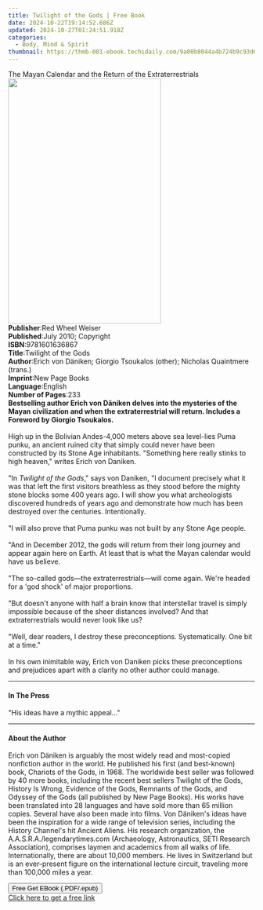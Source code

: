```yaml
---
title: Twilight of the Gods | Free Book
date: 2024-10-22T19:14:52.686Z
updated: 2024-10-27T01:24:51.918Z
categories:
  - Body, Mind & Spirit
thumbnail: https://thmb-001-ebook.techidaily.com/9a00b8044a4b724b9c93d6f3cffabe10688975faecde3a7f4dc6bf1ccbd28899.jpg
---
```

<main id="book-container">
  <div class="flex flex-col">
    <div class="book-brief flex-1 py-6 px-4 sm:p-6 md:py-10 md:px-8">
      <!-- brief-->
      <div class="book-brief-main">
        The Mayan Calendar and the Return of the Extraterrestrials
      </div>
    </div>
    <div
      class="book-meta-info flex-1 grid gap-4 col-start-1 col-end-3 row-start-1 sm:mb-6 sm:grid-cols-4 lg:gap-6 lg:col-start-2 lg:row-end-6 lg:row-span-6 lg:mb-0"
    >
      <div
        class="book-meta-info-left place-content-center mt-4 p-4 text-sm leading-6 col-start-2 col-span-2 dark:text-slate-400"
      >
        <img
          class="w-full h-500 object-cover rounded-lg sm:h-255 sm:col-span-2 lg:col-span-full"
          src="https://img-001-ebook.techidaily.com/ef145e48bc69905b673f72384a932c080bcddd1d895234c38011dc40276e3b11.jpg"
          alt=""
          width="312"
          height="500"
        />
      </div>
      <div
        class="book-meta-info-right mt-2 col-start-1 row-start-2 col-span-3 self-center"
      >
        <!-- meta data  -->
        <div class="flex flex-col px-4 md:px-8">
          <div class="flex-1">
            <strong>Publisher</strong>:<span class="px-2"
              >Red Wheel Weiser</span
            >
          </div>
          <div class="flex-1">
            <strong>Published</strong>:<span class="px-2"
              >July 2010; Copyright</span
            >
          </div>
          <div class="flex-1">
            <strong>ISBN</strong>:<span class="px-2">9781601636867</span>
          </div>
          <div class="flex-1">
            <strong>Title</strong>:<span class="px-2"
              >Twilight of the Gods</span
            >
          </div>
          <div class="flex-1">
            <strong>Author</strong>:<span class="px-2"
              >Erich von Däniken; Giorgio Tsoukalos (other); Nicholas Quaintmere
              (trans.)</span
            >
          </div>
          <div class="flex-1">
            <strong>Imprint</strong>:<span class="px-2">New Page Books</span>
          </div>
          <div class="flex-1">
            <strong>Language</strong>:<span class="px-2">English</span>
          </div>
          <div class="flex-1">
            <strong>Number of Pages</strong>:<span class="px-2">233</span>
          </div>
        </div>
      </div>
    </div>
    <div class="book-description flex-1 py-6 px-4 sm:p-6 md:py-10 md:px-8">
      <div class="book-description-main">
        <div accordion-content="" id="description">
          <b
            >Bestselling author Erich von Däniken delves into the mysteries of
            the Mayan civilization and when the extraterrestrial will return.
            Includes a Foreword by Giorgio Tsoukalos.</b
          ><br /><br />High up in the Bolivian Andes-4,000 meters above sea
          level-lies Puma punku, an ancient ruined city that simply could never
          have been constructed by its Stone Age inhabitants. "Something here
          really stinks to high heaven," writes Erich von Daniken.<br /><br />"In
          <i>Twilight of the Gods</i>," says von Daniken, "I document precisely
          what it was that left the first visitors breathless as they stood
          before the mighty stone blocks some 400 years ago. I will show you
          what archeologists discovered hundreds of years ago and demonstrate
          how much has been destroyed over the centuries. Intentionally.<br /><br />"I
          will also prove that Puma punku was not built by any Stone Age
          people.<br /><br />"And in December 2012, the gods will return from
          their long journey and appear again here on Earth. At least that is
          what the Mayan calendar would have us believe.<br /><br />"The
          so-called gods—the extraterrestrials—will come again. We're headed for
          a 'god shock' of major proportions.<br /><br />"But doesn't anyone
          with half a brain know that interstellar travel is simply impossible
          because of the sheer distances involved? And that extraterrestrials
          would never look like us?<br /><br />"Well, dear readers, I destroy
          these preconceptions. Systematically. One bit at a time."<br /><br />In
          his own inimitable way, Erich von Daniken picks these preconceptions
          and prejudices apart with a clarity no other author could manage.
        </div>
        <div class="accordion-fader"></div>
      </div>
    </div>
    <div class="book-excerpts flex-1 py-6 px-4 sm:p-6 md:py-10 md:px-8">
      <!-- excerpts-->
      <div class="book-excerpts-main">
        <hr />
        <h4 class="placeholder placeholder-heading">
          <span>In The Press</span>
        </h4>
        <p>"His ideas have a mythic appeal..."</p>
      </div>
    </div>
    <div class="book-about-author flex-1 py-6 px-4 sm:p-6 md:py-10 md:px-8">
      <!-- about author-->
      <div class="book-main-author-main">
        <hr />
        <h4 class="placeholder placeholder-heading">
          <span>About the Author</span>
        </h4>
        <p>
          Erich von Däniken is arguably the most widely read and most-copied
          nonfiction author in the world. He published his first (and
          best-known) book, Chariots of the Gods, in 1968. The worldwide best
          seller was followed by 40 more books, including the recent best
          sellers Twilight of the Gods, History Is Wrong, Evidence of the Gods,
          Remnants of the Gods, and Odyssey of the Gods (all published by New
          Page Books). His works have been translated into 28 languages and have
          sold more than 65 million copies. Several have also been made into
          films. Von Däniken's ideas have been the inspiration for a wide range
          of television series, including the History Channel's hit Ancient
          Aliens. His research organization, the A.A.S.R.A./legendarytimes.com
          (Archaeology, Astronautics,&nbsp;SETI Research Association), comprises
          laymen and academics from all walks of life. Internationally, there
          are about 10,000 members. He lives in Switzerland but is an
          ever-present figure on the international lecture circuit, traveling
          more than 100,000 miles a year.
        </p>
      </div>
    </div>
    <div class="book-free-get flex-1 py-6 px-4 sm:p-6 md:py-10 md:px-8">
      <button
        id="btn-free-get"
        class="bg-blue-500 hover:bg-blue-700 text-white font-bold py-2 px-4 rounded"
      >
        Free Get EBook (.PDF/.epub)
      </button>
      <div id="countdown-display" class="px-2 text-lg mt-2"></div>
      <a
        id="free-link"
        class="hidden bg-blue-500 hover:bg-blue-700 text-white font-bold py-2 px-4 rounded"
        href="https://www.ebooks.com/en-us/book/138621190/twilight-of-the-gods/erich-von-d-niken/"
        target="_blank"
        >Click here to get a free link</a
      >
    </div>
    <script>
      let countdownTime = 0;
      let countdownInterval = null;
      document
        .getElementById('btn-free-get')
        .addEventListener('click', startCountdown);
      function startCountdown() {
        countdownTime = new Date().getTime() + 60000 * 3;
        countdownInterval = setInterval(updateCountdown, 1000);
        document.getElementById('btn-free-get').disabled = true;
        document
          .getElementById('btn-free-get')
          .classList.add('bg-gray-500', 'cursor-not-allowed');
      }
      function updateCountdown() {
        let currentTime = new Date().getTime();
        let timeLeft = countdownTime - currentTime;
        let secondsLeft = Math.floor(timeLeft / 1000);
        document.getElementById('countdown-display').innerHTML =
          `Remaining time: ${secondsLeft} seconds.`;
        if (secondsLeft <= 0) {
          clearInterval(countdownInterval);
          document.getElementById('btn-free-get').classList.add('hidden');
          document.getElementById('free-link').classList.remove('hidden');
          document.getElementById('countdown-display').innerHTML = '';
        }
      }
    </script>
  </div>
</main>

<ins class="adsbygoogle"
      style="display:block"
      data-ad-client="ca-pub-7571918770474297"
      data-ad-slot="8358498916"
      data-ad-format="auto"
      data-full-width-responsive="true"></ins>
    